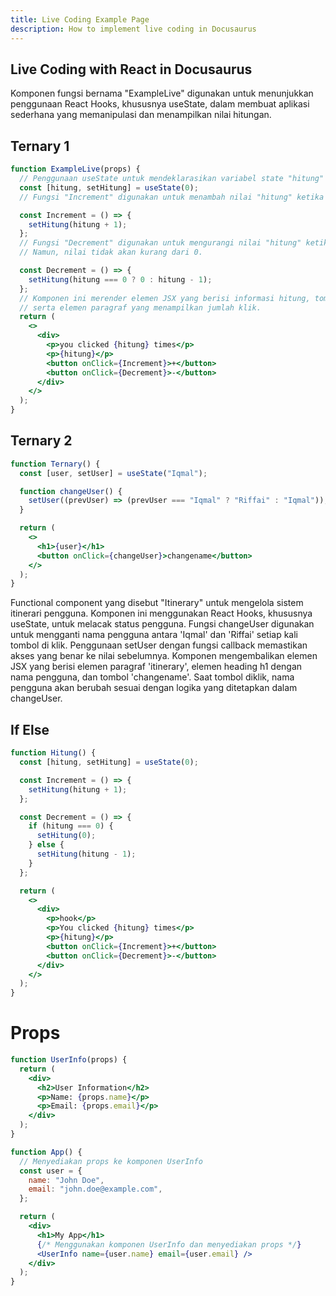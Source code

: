 ```yaml
---
title: Live Coding Example Page
description: How to implement live coding in Docusaurus
---
```


## Live Coding with React in Docusaurus

Komponen fungsi bernama "ExampleLive" digunakan untuk menunjukkan penggunaan React Hooks, khususnya useState, dalam membuat aplikasi sederhana yang memanipulasi dan menampilkan nilai hitungan.

## Ternary 1

```jsx live
function ExampleLive(props) {
  // Penggunaan useState untuk mendeklarasikan variabel state "hitung" dengan nilai awal 0.
  const [hitung, setHitung] = useState(0);
  // Fungsi "Increment" digunakan untuk menambah nilai "hitung" ketika tombol "+" diklik.

  const Increment = () => {
    setHitung(hitung + 1);
  };
  // Fungsi "Decrement" digunakan untuk mengurangi nilai "hitung" ketika tombol "-" diklik.
  // Namun, nilai tidak akan kurang dari 0.

  const Decrement = () => {
    setHitung(hitung === 0 ? 0 : hitung - 1);
  };
  // Komponen ini merender elemen JSX yang berisi informasi hitung, tombol untuk menambah dan mengurangi nilai,
  // serta elemen paragraf yang menampilkan jumlah klik.
  return (
    <>
      <div>
        <p>you clicked {hitung} times</p>
        <p>{hitung}</p>
        <button onClick={Increment}>+</button>
        <button onClick={Decrement}>-</button>
      </div>
    </>
  );
}
```

## Ternary 2

```jsx live
function Ternary() {
  const [user, setUser] = useState("Iqmal");

  function changeUser() {
    setUser((prevUser) => (prevUser === "Iqmal" ? "Riffai" : "Iqmal"));
  }

  return (
    <>
      <h1>{user}</h1>
      <button onClick={changeUser}>changename</button>
    </>
  );
}
```

Functional component yang disebut "Itinerary" untuk mengelola sistem itinerari pengguna.
Komponen ini menggunakan React Hooks, khususnya useState, untuk melacak status pengguna.
Fungsi changeUser digunakan untuk mengganti nama pengguna antara 'Iqmal' dan 'Riffai' setiap kali tombol di klik.
Penggunaan setUser dengan fungsi callback memastikan akses yang benar ke nilai sebelumnya.
Komponen mengembalikan elemen JSX yang berisi elemen paragraf 'itinerary', elemen heading h1 dengan nama pengguna, dan tombol 'changename'.
Saat tombol diklik, nama pengguna akan berubah sesuai dengan logika yang ditetapkan dalam changeUser.

## If Else

```jsx live
function Hitung() {
  const [hitung, setHitung] = useState(0);

  const Increment = () => {
    setHitung(hitung + 1);
  };

  const Decrement = () => {
    if (hitung === 0) {
      setHitung(0);
    } else {
      setHitung(hitung - 1);
    }
  };

  return (
    <>
      <div>
        <p>hook</p>
        <p>You clicked {hitung} times</p>
        <p>{hitung}</p>
        <button onClick={Increment}>+</button>
        <button onClick={Decrement}>-</button>
      </div>
    </>
  );
}
```

<!-- <iframe  style={{ height: "300px", width: "100%" }} scrolling="no" title="Untitled" src="https://codepen.io/iqmalr/embed/abMQaGX?default-tab=html%2Cresult" frameborder="no" loading="lazy" allowtransparency="true" allowfullscreen="true">
  See the Pen <a href="https://codepen.io/iqmalr/pen/abMQaGX">
  Untitled</a> by iqmalr (<a href="https://codepen.io/iqmalr">@iqmalr</a>)
  on <a href="https://codepen.io">CodePen</a>.
</iframe> -->

# Props

```jsx title="src/components/HelloDocusaurus.js"
function UserInfo(props) {
  return (
    <div>
      <h2>User Information</h2>
      <p>Name: {props.name}</p>
      <p>Email: {props.email}</p>
    </div>
  );
}

function App() {
  // Menyediakan props ke komponen UserInfo
  const user = {
    name: "John Doe",
    email: "john.doe@example.com",
  };

  return (
    <div>
      <h1>My App</h1>
      {/* Menggunakan komponen UserInfo dan menyediakan props */}
      <UserInfo name={user.name} email={user.email} />
    </div>
  );
}
```
